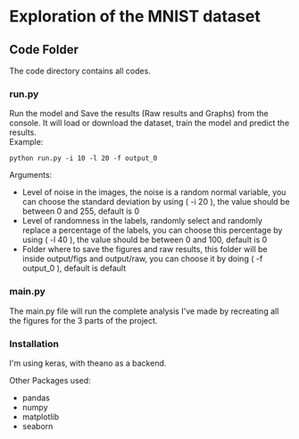 # Exploration of the MNIST dataset

## Code Folder

The code directory contains all codes.

### run.py
Run the model and Save the results (Raw results and Graphs) from the console.
It will load or download the dataset, train the model and predict the results.    
Example: 
``` 
python run.py -i 10 -l 20 -f output_0 
```
Arguments:
- Level of noise in the images, the noise is a random normal variable, you can choose the standard deviation by using ( -i 20 ), the value should be between 0 and 255, default is 0
- Level of randomness in the labels, randomly select and randomly replace a percentage of the labels, you can choose this percentage by using ( -l 40 ), the value should be between 0 and 100, default is 0
- Folder where to save the figures and raw results, this folder will be inside output/figs and output/raw, you can choose it by doing ( -f output_0 ), default is default

### main.py
The main.py file will run the complete analysis I've made by recreating all the figures for the 3 parts of the project.

### Installation

I'm using keras, with theano as a backend.

Other Packages used:
- pandas
- numpy
- matplotlib
- seaborn
